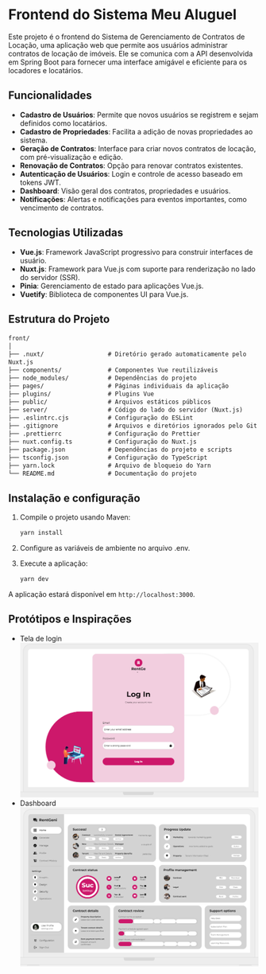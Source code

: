 # Frontend do Sistema Meu Aluguel

Este projeto é o frontend do Sistema de Gerenciamento de Contratos de Locação, uma aplicação web que permite aos usuários administrar contratos de locação de imóveis. Ele se comunica com a API desenvolvida em Spring Boot para fornecer uma interface amigável e eficiente para os locadores e locatários.

## Funcionalidades

- **Cadastro de Usuários**: Permite que novos usuários se registrem e sejam definidos como locatários.
- **Cadastro de Propriedades**: Facilita a adição de novas propriedades ao sistema.
- **Geração de Contratos**: Interface para criar novos contratos de locação, com pré-visualização e edição. 
- **Renovação de Contratos**: Opção para renovar contratos existentes.
- **Autenticação de Usuários**: Login e controle de acesso baseado em tokens JWT. 
- **Dashboard**: Visão geral dos contratos, propriedades e usuários.
- **Notificações**: Alertas e notificações para eventos importantes, como vencimento de contratos.

## Tecnologias Utilizadas

- **Vue.js**: Framework JavaScript progressivo para construir interfaces de usuário.
- **Nuxt.js**: Framework para Vue.js com suporte para renderização no lado do servidor (SSR).
- **Pinia**: Gerenciamento de estado para aplicações Vue.js.
- **Vuetify**: Biblioteca de componentes UI para Vue.js.

## Estrutura do Projeto

```plaintext
front/
│
├── .nuxt/                  # Diretório gerado automaticamente pelo Nuxt.js
├── components/             # Componentes Vue reutilizáveis
├── node_modules/           # Dependências do projeto
├── pages/                  # Páginas individuais da aplicação
├── plugins/                # Plugins Vue
├── public/                 # Arquivos estáticos públicos
├── server/                 # Código do lado do servidor (Nuxt.js)
├── .eslintrc.cjs           # Configuração do ESLint
├── .gitignore              # Arquivos e diretórios ignorados pelo Git
├── .prettierrc             # Configuração do Prettier
├── nuxt.config.ts          # Configuração do Nuxt.js
├── package.json            # Dependências do projeto e scripts
├── tsconfig.json           # Configuração do TypeScript
├── yarn.lock               # Arquivo de bloqueio do Yarn
└── README.md               # Documentação do projeto
```

## Instalação e configuração

1. Compile o projeto usando Maven:

    ```bash
    yarn install
    ```
2. Configure as variáveis de ambiente no arquivo .env.
2. Execute a aplicação:

    ```bash
    yarn dev
    ```

A aplicação estará disponível em `http://localhost:3000`.

## Protótipos e Inspirações

- Tela de login  
![Tela de login](docs/image.png)
- Dashboard   
![alt text](docs/image-1.png)